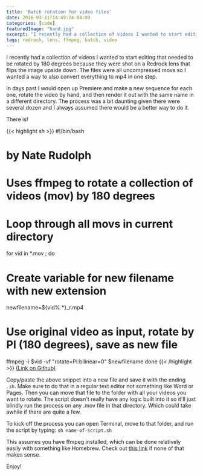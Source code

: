 ```yaml
---
title: 'Batch rotation for video files'
date: 2016-03-31T14:49:24-04:00
categories: [code]
featuredImage: "hand.jpg"
excerpt: "I recently had a collection of videos I wanted to start editing that needed to be rotated by 180 degrees because they were shot on a Redrock lens..."
tags: redrock, lens, ffmpeg, batch, video
---
```


I recently had a collection of videos I wanted to start editing that needed to be rotated by 180 degrees because they were shot on a Redrock lens that flips the image upside down. The files were all uncompressed movs so I wanted a way to also convert everything to mp4 in one step.

In days past I would open up Premiere and make a new sequence for each one, rotate the video by hand, and then render it out with the same name in a different directory. The process was a bit daunting given there were several dozen and I always assumed there would be a better way to do it.

There is!

{{< highlight sh >}}
#!/bin/bash
# by Nate Rudolph
# Uses ffmpeg to rotate a collection of videos (mov) by 180 degrees
# Loop through all movs in current directory
for vid in \*.mov ; do
# Create variable for new filename with new extension
newfilename=${vid%.\*}\_r.mp4
# Use original video as input, rotate by PI (180 degrees), save as new file
ffmpeg -i $vid -vf "rotate=PI:bilinear=0" $newfilename
done
{{< /highlight >}}
[(Link on Github)](https://gist.github.com/NateRudolph/b54f95c0f735df9af5194dd23990074e)

Copy/paste the above snippet into a new file and save it with the ending `.sh`. Make sure to do that in a regular text editor not something like Word or Pages. Then you can move that file to the folder with all your videos you want to rotate. The script doesn't really have any logic built into it so it'll just blindly run the process on any .mov file in that directory. Which could take awhile if there are quite a few.

To kick off the process you can open Terminal, move to that folder, and run the script by typing: `sh name-of-script.sh`
 
This assumes you have ffmpeg installed, which can be done relatively easily with something like Homebrew. Check out [this link](http://www.renevolution.com/how-to-install-ffmpeg-on-mac-os-x/) if none of that makes sense.

Enjoy!
